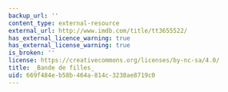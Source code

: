 ```yaml
---
backup_url: ''
content_type: external-resource
external_url: http://www.imdb.com/title/tt3655522/
has_external_licence_warning: true
has_external_license_warning: true
is_broken: ''
license: https://creativecommons.org/licenses/by-nc-sa/4.0/
title: _Bande de filles_
uid: 669f484e-b58b-464a-814c-3238ae8719c0
---
```

